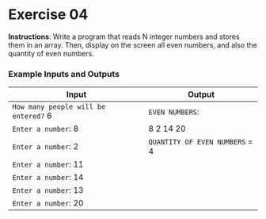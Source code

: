 # Exercise 04
**Instructions**: Write a program that reads N integer numbers and stores them in an array. Then, display on the screen all even numbers, and also the quantity of even numbers.

### Example Inputs and Outputs

| **Input**                            | **Output**                     |
|--------------------------------------|--------------------------------|
| `How many people will be entered?` 6 | `EVEN NUMBERS`:                |
| `Enter a number`: 8                  | 8 2 14 20                      |
| `Enter a number`: 2                  | `QUANTITY OF EVEN NUMBERS` = 4 |
| `Enter a number`: 11                 |                                |
| `Enter a number`: 14                 |                                |
| `Enter a number`: 13                 |                                |
| `Enter a number`: 20                 |                                |
